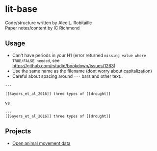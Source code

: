 # lit-base
Code/structure written by Alec L. Robitaille  
Paper notes/content by IC Richmond

## Usage

* Can't have periods in your H1 (error returned `missing value where TRUE/FALSE needed`, see https://github.com/rstudio/bookdown/issues/1263)
* Use the same name as the filename (dont worry about capitalization)
* Careful about spacing around `---` bars and other text.. 

```
---

[[Sayers_et_al_2016]] three types of [[drought]]
```

vs 

```
---
[[Sayers_et_al_2016]] three types of [[drought]]
```


## Projects
* [Open animal movement data](https://gitlab.com/robit.a/open-animal-movement-data)

